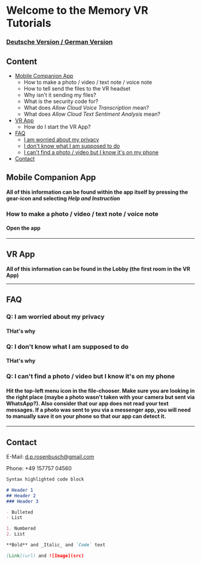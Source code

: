 # Welcome to the Memory VR Tutorials
### [Deutsche Version / German Version](https://github.com/TheRDavid/Memory-Mansion-VR-Landing-Site/edit/gh-pages/index.md)

## Content

- [Mobile Companion App](https://github.com/TheRDavid/Memory-Mansion-VR-Landing-Site/blob/gh-pages/index.md#mobile-companion-app)
  - How to make a photo / video / text note / voice note
  - How to tell send the files to the VR headset
  - Why isn't it sending my files?
  - What is the security code for?
  - What does _Allow Cloud Voice Transcription_ mean?
  - What does _Allow Cloud Text Sentiment Analysis_ mean?
- [VR App](https://github.com/TheRDavid/Memory-Mansion-VR-Landing-Site/blob/gh-pages/index.md#vr-app)
  - How do I start the VR App?
- [FAQ](#FAQ)
  - [I am worried about my privacy](#q-i-am-worried-about-my-privacy)
  - [I don't know what I am supposed to do](#q-i-dont-know-what-i-am-supposed-to-do)
  - [I can't find a photo / video but I know it's on my phone](#q-i-cant-find-a-photo--video-but-i-know-its-on-my-phone)
- [Contact](#contact) 

## Mobile Companion App
**All of this information can be found within the app itself by pressing the gear-icon and selecting _Help and Instruction_**

### How to make a photo / video / text note / voice note
#### Open the app
__________________________
## VR App
**All of this information can be found in the Lobby (the first room in the VR App)**
__________________________
## FAQ
### Q: I am worried about my privacy
#### THat's why

### Q: I don't know what I am supposed to do
#### THat's why

### Q: I can't find a photo / video but I know it's on my phone
#### Hit the top-left menu icon in the file-chooser. Make sure you are looking in the right place (maybe a photo wasn't taken with your camera but sent via WhatsApp?). Also consider that our app does **not** read your text messages. If a photo was sent to you via a messenger app, you will need to manually save it on your phone so that our app can detect it.
__________________________

## Contact
E-Mail: d.p.rosenbusch@gmail.com

Phone: +49 157757 04560

```markdown
Syntax highlighted code block

# Header 1
## Header 2
### Header 3

- Bulleted
- List

1. Numbered
2. List

**Bold** and _Italic_ and `Code` text

[Link](url) and ![Image](src)
```
